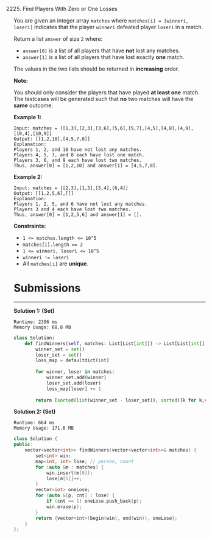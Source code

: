 2225. Find Players With Zero or One Losses

You are given an integer array `matches` where `matches[i] = [winneri, loseri]` indicates that the player `winneri` defeated player `loseri` in a match.

Return a list `answer` of size `2` where:

* `answer[0]` is a list of all players that have **not** lost any matches.
* `answer[1]` is a list of all players that have lost exactly **one** match.

The values in the two lists should be returned in **increasing** order.

**Note:**

You should only consider the players that have played **at least one** match.
The testcases will be generated such that **no** two matches will have the **same** outcome.
 

**Example 1:**
```
Input: matches = [[1,3],[2,3],[3,6],[5,6],[5,7],[4,5],[4,8],[4,9],[10,4],[10,9]]
Output: [[1,2,10],[4,5,7,8]]
Explanation:
Players 1, 2, and 10 have not lost any matches.
Players 4, 5, 7, and 8 each have lost one match.
Players 3, 6, and 9 each have lost two matches.
Thus, answer[0] = [1,2,10] and answer[1] = [4,5,7,8].
```

**Example 2:**
```
Input: matches = [[2,3],[1,3],[5,4],[6,4]]
Output: [[1,2,5,6],[]]
Explanation:
Players 1, 2, 5, and 6 have not lost any matches.
Players 3 and 4 each have lost two matches.
Thus, answer[0] = [1,2,5,6] and answer[1] = [].
```

**Constraints:**

* `1 <= matches.length <= 10^5`
* `matches[i].length == 2`
* `1 <= winneri, loseri <= 10^5`
* `winneri != loseri`
* All `matches[i]` are **unique**.

# Submissions
---
**Solution 1: (Set)**
```
Runtime: 2396 ms
Memory Usage: 68.8 MB
```
```python
class Solution:
    def findWinners(self, matches: List[List[int]]) -> List[List[int]]:
        winner_set = set()
        loser_set = set()
        loss_map = defaultdict(int)
        
        for winner, loser in matches:
            winner_set.add(winner)
            loser_set.add(loser)
            loss_map[loser] += 1
        
        return [sorted(list(winner_set - loser_set)), sorted([k for k,v in loss_map.items() if v == 1])]
```

**Solution 2: (Set)**
```
Runtime: 664 ms
Memory Usage: 171.6 MB
```
```c++
class Solution {
public:
    vector<vector<int>> findWinners(vector<vector<int>>& matches) {
        set<int> win;
        map<int, int> lose; // person, count
        for (auto &m : matches) {
            win.insert(m[0]);
            lose[m[1]]++;
        }
        vector<int> oneLose;
        for (auto &[p, cnt] : lose) {
            if (cnt == 1) oneLose.push_back(p);
            win.erase(p);
        }
        return {vector<int>(begin(win), end(win)), oneLose};
    }
};
```
